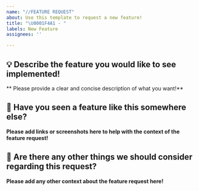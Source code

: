 ```yaml
---
name: "//FEATURE REQUEST"
about: Use this template to request a new feature!
title: "\U0001F4A1 - "
labels: New Feature
assignees: ''

---
```


## 💡 Describe the feature you would like to see implemented! 
** Please provide a clear and concise description of what you want!**

## 🔗 Have you seen a feature like this somewhere else?
**Please add links or screenshots here to help with the context of the feature request!**

## 🤔 Are there any other things we should consider regarding this request?
**Please add any other context about the feature request here!**
